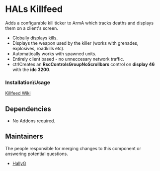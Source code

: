 # HALs Killfeed
Adds a configurable kill ticker to ArmA which tracks deaths and displays them on a client's screen.
- Globally displays kills.
- Displays the weapon used by the killer (works with grenades, explosives, roadkills etc).
- Automatically works with spawned units.
- Entirely client based - no unneccesary network traffic.
- ctrlCreates an **RscControlsGroupNoScrollbars** control on **display 46** with the **idc 3200**.

### Installation\Usage
[Killfeed Wiki](https://github.com/HallyG/HALs_Killfeed/wiki/Configuration "Configuration")

## Dependencies
- No Addons required.

## Maintainers
The people responsible for merging changes to this component or answering potential questions.
* [HallyG](https://github.com/HallyG)
